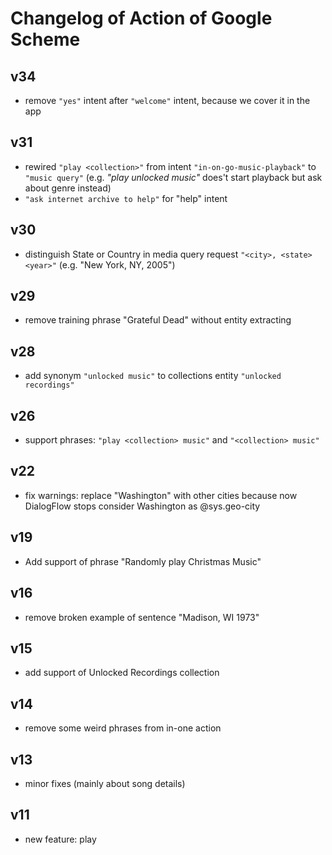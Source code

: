 # Changelog of Action of Google Scheme

## v34
- remove `"yes"` intent after `"welcome"` intent, because we cover it in the app

## v31

- rewired `"play <collection>"` from intent `"in-on-go-music-playback"` to `"music query"` (e.g. _"play unlocked music"_ does't start playback but ask about genre instead)
- `"ask internet archive to help"` for "help" intent

## v30

- distinguish State or Country in media query request `"<city>, <state> <year>"` (e.g. "New York, NY, 2005")

## v29

- remove training phrase "Grateful Dead" without entity extracting

## v28

- add synonym `"unlocked music"` to collections entity `"unlocked recordings"`

## v26

- support phrases: `"play <collection> music"` and `"<collection> music"`

## v22

- fix warnings: replace "Washington" with other cities because now DialogFlow
 stops consider Washington as @sys.geo-city

## v19

- Add support of phrase "Randomly play Christmas Music"

## v16

- remove broken example of sentence "Madison, WI 1973"

## v15

- add support of Unlocked Recordings collection

## v14

- remove some weird phrases from in-one action

## v13

- minor fixes (mainly about song details)

## v11

- new feature: play <year>
